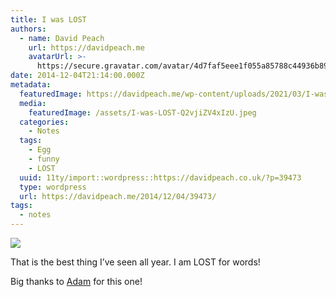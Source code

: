 ```yaml
---
title: I was LOST
authors:
  - name: David Peach
    url: https://davidpeach.me
    avatarUrl: >-
      https://secure.gravatar.com/avatar/4d7faf5eee1f055a85788c44936b8995eaab6dfb004e7854ec747ccb272e91ee?s=96&d=mm&r=g
date: 2014-12-04T21:14:00.000Z
metadata:
  featuredImage: https://davidpeach.me/wp-content/uploads/2021/03/I-was-LOST.jpeg
  media:
    featuredImage: /assets/I-was-LOST-Q2vjiZV4xIzU.jpeg
  categories:
    - Notes
  tags:
    - Egg
    - funny
    - LOST
  uuid: 11ty/import::wordpress::https://davidpeach.co.uk/?p=39473
  type: wordpress
  url: https://davidpeach.me/2014/12/04/39473/
tags:
  - notes
---
```

[![](/assets/I-was-LOST-Q2vjiZV4xIzU.jpeg)](/assets/I-was-LOST-Q2vjiZV4xIzU.jpeg)

That is the best thing I’ve seen all year. I am LOST for words!

Big thanks to [Adam](https://blog.esterling.co.uk/author/adam-egginton/) for this one!